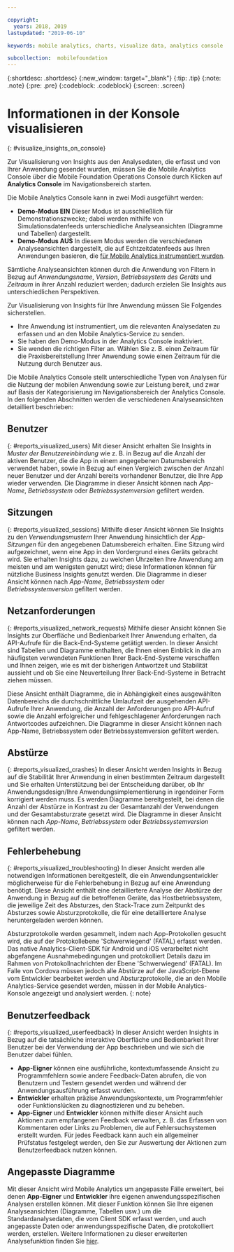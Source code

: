 ```yaml
---

copyright:
  years: 2018, 2019
lastupdated: "2019-06-10"

keywords: mobile analytics, charts, visualize data, analytics console

subcollection:  mobilefoundation
---
```


{:shortdesc: .shortdesc}
{:new_window: target="_blank"}
{:tip: .tip}
{:note: .note}
{:pre: .pre}
{:codeblock: .codeblock}
{:screen: .screen}

# Informationen in der Konsole visualisieren
{: #visualize_insights_on_console}

Zur Visualisierung von Insights aus den Analysedaten, die erfasst und von Ihrer Anwendung gesendet wurden, müssen Sie die Mobile Analytics Console über die Mobile Foundation Operations Console durch Klicken auf **Analytics Console** im Navigationsbereich starten.

Die Mobile Analytics Console kann in zwei Modi ausgeführt werden:
  - **Demo-Modus EIN** Dieser Modus ist ausschließlich für Demonstrationszwecke; dabei werden mithilfe von Simulationsdatenfeeds unterschiedliche Analyseansichten (Diagramme und Tabellen) dargestellt.
  - **Demo-Modus AUS** In diesem Modus werden die verschiedenen Analyseansichten dargestellt, die auf Echtzeitdatenfeeds aus Ihren Anwendungen basieren, die [für Mobile Analytics instrumentiert wurden](/docs/services/mobilefoundation?topic=mobilefoundation-instrument_your_app#instrument_your_app).

Sämtliche Analyseansichten können durch die Anwendung von Filtern in Bezug auf *Anwendungsname*, *Version*, *Betriebssystem des Geräts* und *Zeitraum* in ihrer Anzahl reduziert werden; dadurch erzielen Sie Insights aus unterschiedlichen Perspektiven.

Zur Visualisierung von Insights für Ihre Anwendung müssen Sie Folgendes sicherstellen.
  - Ihre Anwendung ist instrumentiert, um die relevanten Analysedaten zu erfassen und an den Mobile Analytics-Service zu senden.
  - Sie haben den Demo-Modus in der Analytics Console inaktiviert.
  - Sie wenden die richtigen Filter an. Wählen Sie z. B. einen Zeitraum für die Praxisbereitstellung Ihrer Anwendung sowie einen Zeitraum für die Nutzung durch Benutzer aus.

Die Mobile Analytics Console stellt unterschiedliche Typen von Analysen für die Nutzung der mobilen Anwendung sowie zur Leistung bereit, und zwar auf Basis der Kategorisierung im Navigationsbereich der Analytics Console. In den folgenden Abschnitten werden die verschiedenen Analyseansichten detailliert beschrieben:


## Benutzer
{: #reports_visualized_users}
Mit dieser Ansicht erhalten Sie Insights in *Muster der Benutzereinbindung* wie z. B. in Bezug auf die Anzahl der aktiven Benutzer, die die App in einem angegebenen Datumsbereich verwendet haben, sowie in Bezug auf einen Vergleich zwischen der Anzahl neuer Benutzer und der Anzahl bereits vorhandener Benutzer, die Ihre App wieder verwenden.
Die Diagramme in dieser Ansicht können nach *App-Name*, *Betriebssystem* oder *Betriebssystemversion* gefiltert werden.

## Sitzungen
{: #reports_visualized_sessions}
Mithilfe dieser Ansicht können Sie Insights zu den *Verwendungsmustern* Ihrer Anwendung hinsichtlich der *App-Sitzungen* für den angegebenen Datumsbereich erhalten. Eine Sitzung wird aufgezeichnet, wenn eine App in den Vordergrund eines Geräts gebracht wird.  Sie erhalten Insights dazu, zu welchen Uhrzeiten Ihre Anwendung am meisten und am wenigsten genutzt wird; diese Informationen können für nützliche Business Insights genutzt werden. Die Diagramme in dieser Ansicht können nach *App-Name*, *Betriebssystem* oder *Betriebssystemversion* gefiltert werden.

## Netzanforderungen
{: #reports_visualized_network_requests}
Mithilfe dieser Ansicht können Sie Insights zur Oberfläche und Bedienbarkeit Ihrer Anwendung erhalten, da API-Aufrufe für die Back-End-Systeme getätigt werden.  In dieser Ansicht sind Tabellen und Diagramme enthalten, die Ihnen einen Einblick in die am häufigsten verwendeten Funktionen Ihrer Back-End-Systeme verschaffen und Ihnen zeigen, wie es mit der bisherigen Antwortzeit und Stabilität aussieht und ob Sie eine Neuverteilung Ihrer Back-End-Systeme in Betracht ziehen müssen.

Diese Ansicht enthält Diagramme, die in Abhängigkeit eines ausgewählten Datenbereichs die durchschnittliche Umlaufzeit der ausgehenden API-Aufrufe Ihrer Anwendung, die Anzahl der Anforderungen pro API-Aufruf sowie die Anzahl erfolgreicher und fehlgeschlagener Anforderungen nach Antwortcodes aufzeichnen.  Die Diagramme in dieser Ansicht können nach App-Name, Betriebssystem oder Betriebssystemversion gefiltert werden.

## Abstürze
{: #reports_visualized_crashes}
In dieser Ansicht werden Insights in Bezug auf die Stabilität Ihrer Anwendung in einen bestimmten Zeitraum dargestellt und Sie erhalten Unterstützung bei der Entscheidung darüber, ob Ihr Anwendungsdesign/Ihre Anwendungsimplementierung in irgendeiner Form korrigiert werden muss.  Es werden Diagramme bereitgestellt, bei denen die Anzahl der Abstürze in Kontrast zu der Gesamtanzahl der Verwendungen und der Gesamtabsturzrate gesetzt wird.  Die Diagramme in dieser Ansicht können nach *App-Name*, *Betriebssystem* oder *Betriebssystemversion* gefiltert werden.


## Fehlerbehebung
{: #reports_visualized_troubleshooting}
In dieser Ansicht werden alle notwendigen Informationen bereitgestellt, die ein Anwendungsentwickler möglicherweise für die Fehlerbehebung in Bezug auf eine Anwendung benötigt.  Diese Ansicht enthält eine detailliertere Analyse der Abstürze der Anwendung in Bezug auf die betroffenen Geräte, das Hostbetriebssystem, die jeweilige Zeit des Absturzes, den Stack-Trace zum Zeitpunkt des Absturzes sowie Absturzprotokolle, die für eine detailliertere Analyse heruntergeladen werden können.  

Absturzprotokolle werden gesammelt, indem nach App-Protokollen gesucht wird, die auf der Protokollebene 'Schwerwiegend' (FATAL) erfasst werden.  Das native Analytics-Client-SDK für Android und iOS verarbeitet nicht abgefangene Ausnahmebedingungen und protokolliert Details dazu im Rahmen von Protokollnachrichten der Ebene 'Schwerwiegend' (FATAL).  Im Falle von Cordova müssen jedoch alle Abstürze auf der JavaScript-Ebene vom Entwickler bearbeitet werden und Absturzprotokolle, die an den Mobile Analytics-Service gesendet werden, müssen in der Mobile Analytics-Konsole angezeigt und analysiert werden.
{: note}


## Benutzerfeedback
{: #reports_visualized_userfeedback}
In dieser Ansicht werden Insights in Bezug auf die tatsächliche interaktive Oberfläche und Bedienbarkeit Ihrer Benutzer bei der Verwendung der App beschrieben und wie sich die Benutzer dabei fühlen.

* **App-Eigner** können eine ausführliche, kontextumfassende Ansicht zu Programmfehlern sowie andere Feedback-Daten abrufen, die von Benutzern und Testern gesendet werden und während der Anwendungsausführung erfasst wurden.
* **Entwickler** erhalten präzise Anwendungskontexte, um Programmfehler oder Funktionslücken zu diagnostizieren und zu beheben.
* **App-Eigner** und **Entwickler** können mithilfe dieser Ansicht auch Aktionen zum empfangenen Feedback verwalten, z. B. das Erfassen von Kommentaren oder Links zu Problemen, die auf Fehlersuchsystemen erstellt wurden.  Für jedes Feedback kann auch ein allgemeiner Prüfstatus festgelegt werden, den Sie zur Auswertung der Aktionen zum Benutzerfeedback nutzen können.

## Angepasste Diagramme
Mit dieser Ansicht wird Mobile Analytics um angepasste Fälle erweitert, bei denen **App-Eigner** und **Entwickler** ihre eigenen anwendungsspezifischen Analysen erstellen können.   Mit dieser Funktion können Sie Ihre eigenen Analyseansichten (Diagramme, Tabellen usw.) um die Standardanalysedaten, die vom Client SDK erfasst werden, und auch angepasste Daten oder anwendungsspezifische Daten, die protokolliert werden, erstellen.  Weitere Informationen zu dieser erweiterten Analysefunktion finden Sie [hier](/docs/services/mobilefoundation?topic=mobilefoundation-build_custom_charts#build_custom_charts).

